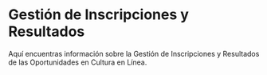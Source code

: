 # Gestión de Inscripciones y Resultados

Aquí encuentras información sobre la Gestión de Inscripciones y Resultados de las Oportunidades en Cultura en Línea.
